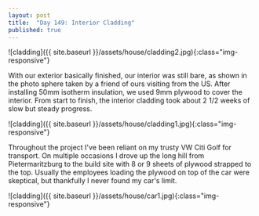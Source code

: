 ```yaml
---
layout: post
title:  "Day 149: Interior Cladding"
published: true
---
```


![cladding]({{ site.baseurl }}/assets/house/cladding2.jpg){:class="img-responsive"}

With our exterior basically finished, our interior was still bare, as shown in the photo sphere taken by a friend of ours visiting from the US. After installing 50mm isotherm insulation, we used 9mm plywood to cover the interior. From start to finish, the interior cladding took about 2 1/2 weeks of slow but steady progress.

![cladding]({{ site.baseurl }}/assets/house/cladding1.jpg){:class="img-responsive"}

Throughout the project I've been reliant on my trusty VW Citi Golf for transport. On multiple occasions I drove up the long hill from Pietermaritzburg to the build site with 8 or 9 sheets of plywood strapped to the top. Usually the employees loading the plywood on top of the car were skeptical, but thankfully I never found my car's limit.

![cladding]({{ site.baseurl }}/assets/house/car1.jpg){:class="img-responsive"}
